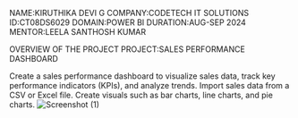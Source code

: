 NAME:KIRUTHIKA DEVI G
COMPANY:CODETECH IT SOLUTIONS
ID:CT08DS6029
DOMAIN:POWER BI
DURATION:AUG-SEP 2024 
MENTOR:LEELA SANTHOSH KUMAR

OVERVIEW OF THE PROJECT
PROJECT:SALES PERFORMANCE DASHBOARD

Create a sales performance dashboard to visualize sales data, track key
performance indicators (KPIs), and analyze trends. Import sales data from a
CSV or Excel file. Create visuals such as bar charts, line charts, and pie
charts.
![Screenshot (1)](https://github.com/user-attachments/assets/d8676470-530b-4706-a827-102bba1dd41e)

